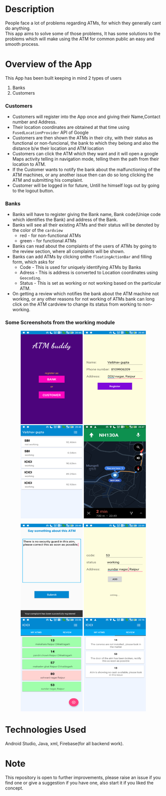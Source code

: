 # Description
People face a lot of problems regarding ATMs, for which they generally cant do anything.<br>
This app aims to solve some of those problems, It has some solutions to the problems which will make using the 
ATM for common public an easy and smooth process.

# Overview of the App
This App has been built keeping in mind 2 types of users
1) Banks
2) Customers

### Customers ###
* Customers will register into the App once and giving their Name,Contact number and Address.
* Their location coordinates are obtained at that time using `FusedLocationProvider` API of Google
* Customers are then shown the ATMs in their city, with their status as functional or non-funcional, the bank to which they belong
  and also the distance b/w their location and ATM location
* Customers can click the ATM which they want and it will open a google Maps activity telling in navigation mode, telling them
  the path from their location to ATM.
* If the Customer wants to notify the bank about the malfunctioning of the ATM machines, or any another issue then can do so
  long clicking the ATM and submitting his complaint.
* Customer will be logged in for future, Untill he himself logs out by going to the logout button.

### Banks ###
* Banks will have to register giving the Bank name, Bank code(Uniqe code which identifies the Bank) and address of the Bank.
* Banks will see all their existing ATMs and their status will be denoted by the color of the `cardview`
  * red - for non-functional ATMs
  * green - for functional ATMs
* Banks can read about the complaints of the users of ATMs by going to the review section, where all complaints will be shown.
* Banks can add ATMs by clicking onthe `floatingActionBar` and filling form, which asks for
  * Code - This is used for uniquely identifying ATMs by Banks
  * Adress - This is address is converted to Location coordinates using `Geocoding`.
  * Status - This is set as working or not working based on the particular ATM.
* On getting a review which notifies the bank about the ATM machine not working, or any other reasons for not working of ATMs
  bank can long click on the ATM cardview to change its status from working to non-working.

### Some Screenshots from the working module ###
<p align="center">
  <img src="https://github.com/vaibnak/ATMbuddy/blob/master/homeScreen.png" width="200" height="300" />
  <img src="https://github.com/vaibnak/ATMbuddy/blob/master/customerReg.png" width="200" height="300"/>
  <img src="https://github.com/vaibnak/ATMbuddy/blob/master/customerBanks.png" width="200" height="300"/>
  <img src="https://github.com/vaibnak/ATMbuddy/blob/master/ActivityonClicking.png" width="200" height="300"/>
  </p>  
<p align="center">
  <img src="https://github.com/vaibnak/ATMbuddy/blob/master/complaintPage.png" width="200" height="300"/>
  <img src="https://github.com/vaibnak/ATMbuddy/blob/master/bankAtmadding.png" width="200" height="300"/>
  <img src="https://github.com/vaibnak/ATMbuddy/blob/master/bankatm2.png" width="200" height="300"/>
  <img src="https://github.com/vaibnak/ATMbuddy/blob/master/reviewAtm.png" width="200" height="300"/>
<p>

# Technologies Used
  Android Studio, Java, xml, Firebase(for all backend work).
# Note
  This repository is open to further improvements, please raise an issue if you find one or give a suggestion if you have one,
  also start it if you liked the concept.
  





